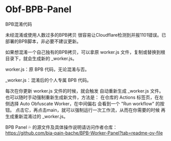 # Obf-BPB-Panel
BPB混淆代码

未经混淆或使用人数过多的BPB拷贝 很容易让Cloudflare检测到并报1101错误。已部署的BPB脚本，非必要不建议更新。

如果想混淆一个自己独有的BPB拷贝，可以拿原 worker.js 文件，复制或替换到根目录下，就会生成新的 _worker.js。


worker.js：原 BPB 代码，无论混淆与否。

_worker.js：混淆后的个人专属 BPB 代码。


每次在你更新 worker.js 文件的时候，就会触发 自动重新生成 _worker.js 文件。
也可以随时手动强制重新生成新文件，方法是：
在仓库的 Actions 标签页，在左侧选择 Auto Obfuscate Worker，在中间偏右 会看到一个 "Run workflow" 的按钮。
点击它，再点击main，就可以强制运行一次工作流，从而在你需要的时候 再生成重新混淆过的 _worker.js。


BPB Panel 💦 的源文件及具体操作说明请访问作者仓库：
https://github.com/bia-pain-bache/BPB-Worker-Panel?tab=readme-ov-file
